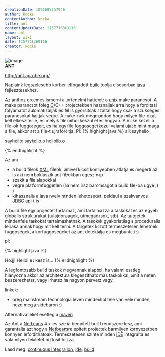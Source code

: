 ```yaml
---
creationDate: 1091695257946 
author: kocka 
contentAuthor: kocka 
title: ant 
contentUpdateDate: 1157716369116 
name: ant 
layout: wiki 
date: 1157716369116 
creator: kocka 
---
```

![image](http://hackers.forgeahead.hu/space/banners/sidebar/ant_logo_large.gif)<br/>
__ANT__

http://ant.apache.org/

Napjaink legszelesebb korben elfogadott [build](build.html) toolja elsosorban [java](java.html) fejlesztesekhez.

Az anthoz erdemes ismerni a tortenelmi hatteret: a [unix](unix.html) make parancsot. A make parancsot foleg [C](C.html)/C++ projectekben hasznaljak arra hogy a forditasi folyamatot automatizaljak es fel is gyorsitsak azaltal hogy csak a szukseges parancsokat hajtjak vegre. A make-nek megmondod hogy milyen file-okat kell elkeszitenie, es melyik file mibol keszul el es hogyan. A make kezeli a file-ok fuggosegeit, es ha egy file foggosegei kozul valami ujabb mint maga a file, akkor azt a file-t ujraforditja. Pl:
{% highlight java %}
all: sayhello

sayhello: sayhello.o hellolib.o

{% endhighlight %}

Az ant :

*   a build fileok [XML](XML.html) fileok, amivel kicsit konnyebben atlatja es megerti az is aki nem boklaszik ant fileokban egesz nap
*   szakit a file alapokkal
*   vegre platformfuggetlen (ha nem irsz baromsagot a build file-ba ugye ;) )
*   kihasznalja a java nyelv minden lehetoseget, peldaul a szabvanyos [JDBC](JDBC.html) api-t is

A build file egy projectet tartalmaz, ami tartalmazza a taskokat es az egyeb globalis strukturakat (tulajdonsagok, utmegadasok, stb). Az tartgetek mindenfele taskokat tartalmazhatnak. A tasokok gyakorlatilag a proceduralis leirasa annak hogy mit kell tenni. A targetek kozott termeszetesen lehetnek fuggosegek, a korfuggosegeket az ant detektalja es megbunteti :)



pl:

{% highlight java %}
<?xml version="1.0"?>

<project name="igazsagosztas" default="all">

  <target name="greeting" description="says hello nice">
     <echo>Ho:jj! Hello!</echo>
  </target>

  <target name="all" depends="greeting">
     <echo>es kesz is...</echo>
  </target>

</project>
{% endhighlight %}



A legfontosabb build taskok megvannak alapbol, ha valami esetleg hianyozna akkor az architektura kiegeszithato mas taskokkal, amit a neten beszerezhetsz, vagy irhatsz ha nagyon perverz vagy.



linkek:
*   oreg mainstream technologia leven mindenhol tele van vele minden, nezd meg a sidebaron :)



Alternativa lehet esetleg a [maven](maven.html)



Az Ant a [Netbeans](Netbeans.html) 4.x-es szeria beepitett build rendszere lesz, ami garantalja azt hogy a [Netbeans](Netbeans.html)re epitett projectek barmilyen kornyezetben konnyen lefordithatoak. Termeszetesen szinte minden [IDE](IDE.html) integralta es valamilyen feluletet biztosit hozza.



Lasd meg: [continuous integration](Continuous%20Integration.html), [ide](IDE.html), [build](build.html)
